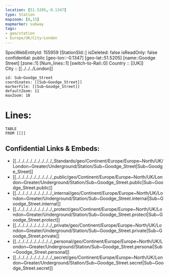 ```yaml
---
location: [51.5205,-0.1347] 
type: Station 
mapzoom: [8,15] 
mapmarker: subway 
tags:
- geo/station
- Europe/UK/City~London
---
```

SpocWebEntityId: 155959
[StationSId::] 
isDeleted: false
isReadOnly: false
confidential: public
[geo-lon::-0.1347] 
[geo-lat::51.5205] 
[name::Goodge Street] 
[zone::1] 
[Num_lines::1] 
[switch-to-Rail::0] 
Country :: [[UK]]  
City :: [[../../../London]]  


```leaflet
id: Sub~Goodge_Street
coordinates: [[Sub~Goodge_Street]] 
markerFile: [[Sub~Goodge_Street]] 
defaultZoom: 11 
maxZoom: 18
```


# Lines: 
```dataview
TABLE 
FROM [[]] 
```

## Confidential Links & Embeds: 
- [[../../../../../../../../../_Standards/geo/Continent/Europe/Europe~North/UK/London~Greater/Underground/Station/Sub~Goodge_Street|Sub~Goodge_Street]] 
- [[../../../../../../../../../_public/geo/Continent/Europe/Europe~North/UK/London~Greater/Underground/Station/Sub~Goodge_Street.public|Sub~Goodge_Street.public]] 
- [[../../../../../../../../../_internal/geo/Continent/Europe/Europe~North/UK/London~Greater/Underground/Station/Sub~Goodge_Street.internal|Sub~Goodge_Street.internal]] 
- [[../../../../../../../../../_protect/geo/Continent/Europe/Europe~North/UK/London~Greater/Underground/Station/Sub~Goodge_Street.protect|Sub~Goodge_Street.protect]] 
- [[../../../../../../../../../_private/geo/Continent/Europe/Europe~North/UK/London~Greater/Underground/Station/Sub~Goodge_Street.private|Sub~Goodge_Street.private]] 
- [[../../../../../../../../../_personal/geo/Continent/Europe/Europe~North/UK/London~Greater/Underground/Station/Sub~Goodge_Street.personal|Sub~Goodge_Street.personal]] 
- [[../../../../../../../../../_secret/geo/Continent/Europe/Europe~North/UK/London~Greater/Underground/Station/Sub~Goodge_Street.secret|Sub~Goodge_Street.secret]] 
